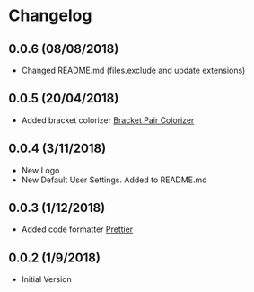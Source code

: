 # Changelog

## 0.0.6 (08/08/2018)

- Changed README.md (files.exclude and update extensions)

<a name="0.0.5"></a>

## 0.0.5 (20/04/2018)

- Added bracket colorizer [Bracket Pair Colorizer](https://marketplace.visualstudio.com/items?itemName=CoenraadS.bracket-pair-colorizer)

<a name="0.0.4"></a>

## 0.0.4 (3/11/2018)

- New Logo
- New Default User Settings. Added to README.md

<a name="0.0.3"></a>

## 0.0.3 (1/12/2018)

- Added code formatter [Prettier](https://marketplace.visualstudio.com/items?itemName=esbenp.prettier-vscode)

<a name="0.0.2"></a>

## 0.0.2 (1/9/2018)

- Initial Version
